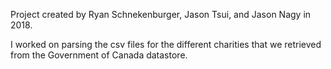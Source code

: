 Project created by Ryan Schnekenburger, Jason Tsui, and Jason Nagy in 2018.

I worked on parsing the csv files for the different charities that we retrieved from the Government of Canada datastore.
